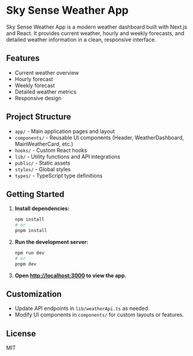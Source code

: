 # Sky Sense Weather App

Sky Sense Weather App is a modern weather dashboard built with Next.js and React. It provides current weather, hourly and weekly forecasts, and detailed weather information in a clean, responsive interface.

## Features
- Current weather overview
- Hourly forecast
- Weekly forecast
- Detailed weather metrics
- Responsive design

## Project Structure
- `app/` - Main application pages and layout
- `components/` - Reusable UI components (Header, WeatherDashboard, MainWeatherCard, etc.)
- `hooks/` - Custom React hooks
- `lib/` - Utility functions and API integrations
- `public/` - Static assets
- `styles/` - Global styles
- `types/` - TypeScript type definitions

## Getting Started
1. **Install dependencies:**
   ```bash
   npm install
   # or
   pnpm install
   ```
2. **Run the development server:**
   ```bash
   npm run dev
   # or
   pnpm dev
   ```
3. **Open [http://localhost:3000](http://localhost:3000) to view the app.**

## Customization
- Update API endpoints in `lib/weatherApi.ts` as needed.
- Modify UI components in `components/` for custom layouts or features.

## License
MIT